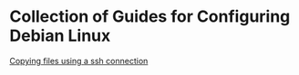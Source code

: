 # Collection of Guides for Configuring Debian Linux

[Copying files using a ssh connection](./copying-files-ssh.html)